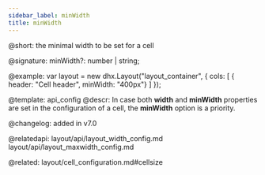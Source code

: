 ```yaml
---
sidebar_label: minWidth
title: minWidth
---          
```


@short: the minimal width to be set for a cell

@signature: minWidth?: number | string;

@example: 
var layout = new dhx.Layout("layout_container", {
    cols: [
      { header: "Cell header", minWidth: "400px"}
    ]
});


@template:	api_config
@descr: 
In case both **width** and **minWidth** properties are set in the configuration of a cell, the **minWidth** option is a priority.

@changelog: added in v7.0

@relatedapi:
layout/api/layout_width_config.md
layout/api/layout_maxwidth_config.md

@related: layout/cell_configuration.md#cellsize